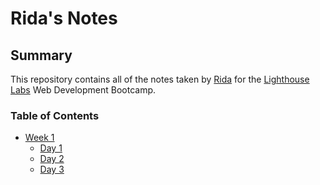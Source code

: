 # Rida's Notes

## Summary 

This repository contains all of the notes taken by [Rida](https://github.com/rida-batool) for the [Lighthouse Labs](https://github.com/lighthouse-labs) Web Development Bootcamp.

### Table of Contents

* [Week 1](/Week_1)
  * [Day 1](/Week_1/Day_1)
  * [Day 2](/Week_1/Day_2)
  * [Day 3](/Week_1/Day_3)
  



